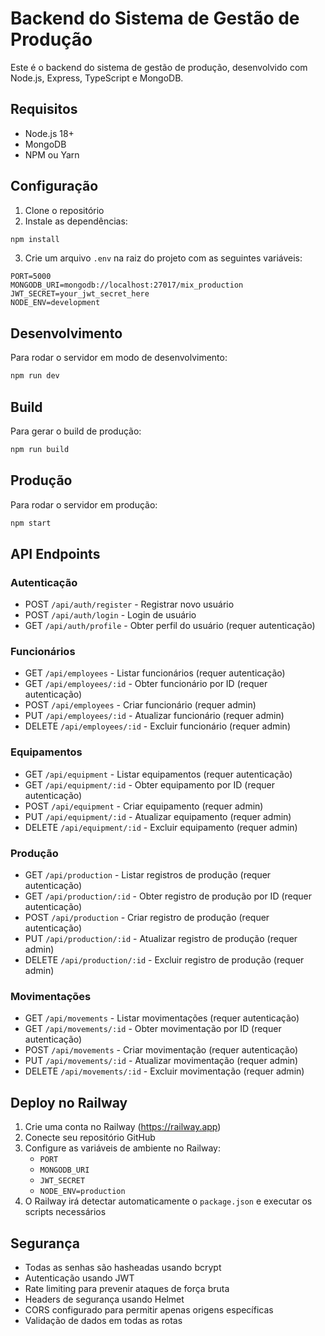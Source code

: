 # Backend do Sistema de Gestão de Produção

Este é o backend do sistema de gestão de produção, desenvolvido com Node.js, Express, TypeScript e MongoDB.

## Requisitos

- Node.js 18+
- MongoDB
- NPM ou Yarn

## Configuração

1. Clone o repositório
2. Instale as dependências:
```bash
npm install
```

3. Crie um arquivo `.env` na raiz do projeto com as seguintes variáveis:
```env
PORT=5000
MONGODB_URI=mongodb://localhost:27017/mix_production
JWT_SECRET=your_jwt_secret_here
NODE_ENV=development
```

## Desenvolvimento

Para rodar o servidor em modo de desenvolvimento:

```bash
npm run dev
```

## Build

Para gerar o build de produção:

```bash
npm run build
```

## Produção

Para rodar o servidor em produção:

```bash
npm start
```

## API Endpoints

### Autenticação
- POST `/api/auth/register` - Registrar novo usuário
- POST `/api/auth/login` - Login de usuário
- GET `/api/auth/profile` - Obter perfil do usuário (requer autenticação)

### Funcionários
- GET `/api/employees` - Listar funcionários (requer autenticação)
- GET `/api/employees/:id` - Obter funcionário por ID (requer autenticação)
- POST `/api/employees` - Criar funcionário (requer admin)
- PUT `/api/employees/:id` - Atualizar funcionário (requer admin)
- DELETE `/api/employees/:id` - Excluir funcionário (requer admin)

### Equipamentos
- GET `/api/equipment` - Listar equipamentos (requer autenticação)
- GET `/api/equipment/:id` - Obter equipamento por ID (requer autenticação)
- POST `/api/equipment` - Criar equipamento (requer admin)
- PUT `/api/equipment/:id` - Atualizar equipamento (requer admin)
- DELETE `/api/equipment/:id` - Excluir equipamento (requer admin)

### Produção
- GET `/api/production` - Listar registros de produção (requer autenticação)
- GET `/api/production/:id` - Obter registro de produção por ID (requer autenticação)
- POST `/api/production` - Criar registro de produção (requer autenticação)
- PUT `/api/production/:id` - Atualizar registro de produção (requer admin)
- DELETE `/api/production/:id` - Excluir registro de produção (requer admin)

### Movimentações
- GET `/api/movements` - Listar movimentações (requer autenticação)
- GET `/api/movements/:id` - Obter movimentação por ID (requer autenticação)
- POST `/api/movements` - Criar movimentação (requer autenticação)
- PUT `/api/movements/:id` - Atualizar movimentação (requer admin)
- DELETE `/api/movements/:id` - Excluir movimentação (requer admin)

## Deploy no Railway

1. Crie uma conta no Railway (https://railway.app)
2. Conecte seu repositório GitHub
3. Configure as variáveis de ambiente no Railway:
   - `PORT`
   - `MONGODB_URI`
   - `JWT_SECRET`
   - `NODE_ENV=production`
4. O Railway irá detectar automaticamente o `package.json` e executar os scripts necessários

## Segurança

- Todas as senhas são hasheadas usando bcrypt
- Autenticação usando JWT
- Rate limiting para prevenir ataques de força bruta
- Headers de segurança usando Helmet
- CORS configurado para permitir apenas origens específicas
- Validação de dados em todas as rotas 